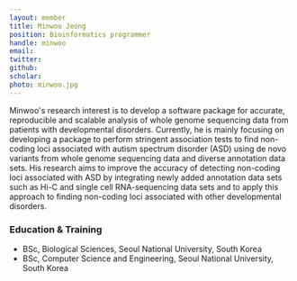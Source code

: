 ```yaml
---
layout: member
title: Minwoo Jeong
position: Bioinformatics programmer​
handle: minwoo
email:
twitter:
github:
scholar: 
photo: minwoo.jpg
---
```


  Minwoo's research interest is to develop a software package for accurate, reproducible and scalable analysis of whole genome sequencing data from patients with developmental disorders. Currently, he is mainly focusing on developing a package to perform stringent association tests to find non-coding loci associated with autism spectrum disorder (ASD) using de novo variants from whole genome sequencing data and diverse annotation data sets. His research aims to improve the accuracy of detecting non-coding loci associated with ASD by integrating newly added annotation data sets such as Hi-C and single cell RNA-sequencing data sets and to apply this approach to finding non-coding loci associated with other developmental disorders.

### Education & Training
- BSc, Biological Sciences, Seoul National University, South Korea
- BSc, Computer Science and Engineering, Seoul National University, South Korea